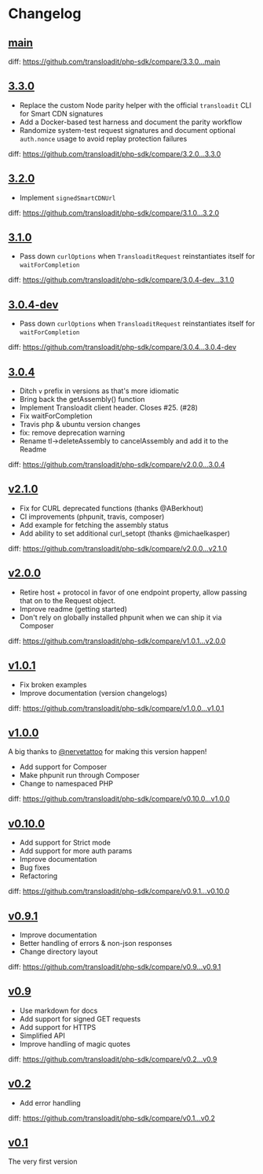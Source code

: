 # Changelog

## [main](https://github.com/transloadit/php-sdk/tree/main)

diff: https://github.com/transloadit/php-sdk/compare/3.3.0...main

## [3.3.0](https://github.com/transloadit/php-sdk/tree/3.3.0)

- Replace the custom Node parity helper with the official `transloadit` CLI for Smart CDN signatures
- Add a Docker-based test harness and document the parity workflow
- Randomize system-test request signatures and document optional `auth.nonce` usage to avoid replay protection failures

diff: https://github.com/transloadit/php-sdk/compare/3.2.0...3.3.0

## [3.2.0](https://github.com/transloadit/php-sdk/tree/3.2.0)

- Implement `signedSmartCDNUrl`

diff: https://github.com/transloadit/php-sdk/compare/3.1.0...3.2.0

## [3.1.0](https://github.com/transloadit/php-sdk/tree/3.1.0)

- Pass down `curlOptions` when `TransloaditRequest` reinstantiates itself for `waitForCompletion`

diff: https://github.com/transloadit/php-sdk/compare/3.0.4-dev...3.1.0

## [3.0.4-dev](https://github.com/transloadit/php-sdk/tree/3.0.4-dev)

- Pass down `curlOptions` when `TransloaditRequest` reinstantiates itself for `waitForCompletion`

diff: https://github.com/transloadit/php-sdk/compare/3.0.4...3.0.4-dev

## [3.0.4](https://github.com/transloadit/php-sdk/tree/3.0.4)

- Ditch `v` prefix in versions as that's more idiomatic
- Bring back the getAssembly() function
- Implement Transloadit client header. Closes #25. (#28)
- Fix waitForCompletion
- Travis php & ubuntu version changes
- fix: remove deprecation warning
- Rename tl->deleteAssembly to cancelAssembly and add it to the Readme

diff: https://github.com/transloadit/php-sdk/compare/v2.0.0...3.0.4

## [v2.1.0](https://github.com/transloadit/php-sdk/tree/v2.1.0)

- Fix for CURL deprecated functions (thanks @ABerkhout)
- CI improvements (phpunit, travis, composer)
- Add example for fetching the assembly status
- Add ability to set additional curl_setopt (thanks @michaelkasper)

diff: https://github.com/transloadit/php-sdk/compare/v2.0.0...v2.1.0

## [v2.0.0](https://github.com/transloadit/php-sdk/tree/v2.0.0)

- Retire host + protocol in favor of one endpoint property,
  allow passing that on to the Request object.
- Improve readme (getting started)
- Don't rely on globally installed phpunit when we can ship it via Composer

diff: https://github.com/transloadit/php-sdk/compare/v1.0.1...v2.0.0

## [v1.0.1](https://github.com/transloadit/php-sdk/tree/v1.0.1)

- Fix broken examples
- Improve documentation (version changelogs)

diff: https://github.com/transloadit/php-sdk/compare/v1.0.0...v1.0.1

## [v1.0.0](https://github.com/transloadit/php-sdk/tree/v1.0.0)

A big thanks to [@nervetattoo](https://github.com/nervetattoo) for making this version happen!

- Add support for Composer
- Make phpunit run through Composer
- Change to namespaced PHP

diff: https://github.com/transloadit/php-sdk/compare/v0.10.0...v1.0.0

## [v0.10.0](https://github.com/transloadit/php-sdk/tree/v0.10.0)

- Add support for Strict mode
- Add support for more auth params
- Improve documentation
- Bug fixes
- Refactoring

diff: https://github.com/transloadit/php-sdk/compare/v0.9.1...v0.10.0

## [v0.9.1](https://github.com/transloadit/php-sdk/tree/v0.9.1)

- Improve documentation
- Better handling of errors & non-json responses
- Change directory layout

diff: https://github.com/transloadit/php-sdk/compare/v0.9...v0.9.1

## [v0.9](https://github.com/transloadit/php-sdk/tree/v0.9)

- Use markdown for docs
- Add support for signed GET requests
- Add support for HTTPS
- Simplified API
- Improve handling of magic quotes

diff: https://github.com/transloadit/php-sdk/compare/v0.2...v0.9

## [v0.2](https://github.com/transloadit/php-sdk/tree/v0.2)

- Add error handling

diff: https://github.com/transloadit/php-sdk/compare/v0.1...v0.2

## [v0.1](https://github.com/transloadit/php-sdk/tree/v0.1)

The very first version
